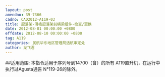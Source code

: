 ```yaml
---
layout: post
amendno: 39-7366
cadno: CAD2012-A119-03
title: 起落架-滑橇起落架前横梁组件-检查/更换
date: 2012-08-01 00:00:00 +0800
effdate: 2012-08-10 00:00:00 +0800
tag: A119
categories: 民航华东地区管理局适航审定处
author: 龙飞君
---
```


##适用范围:
本指令适用于序列号到14700（含）的所有 A119直升机，在运行中执行过Agusta通告 N°119-26的除外。

